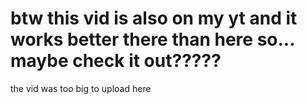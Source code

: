 # btw this vid is also on my yt and it works better there than here so... maybe check it out?????
the vid was too big to upload here
